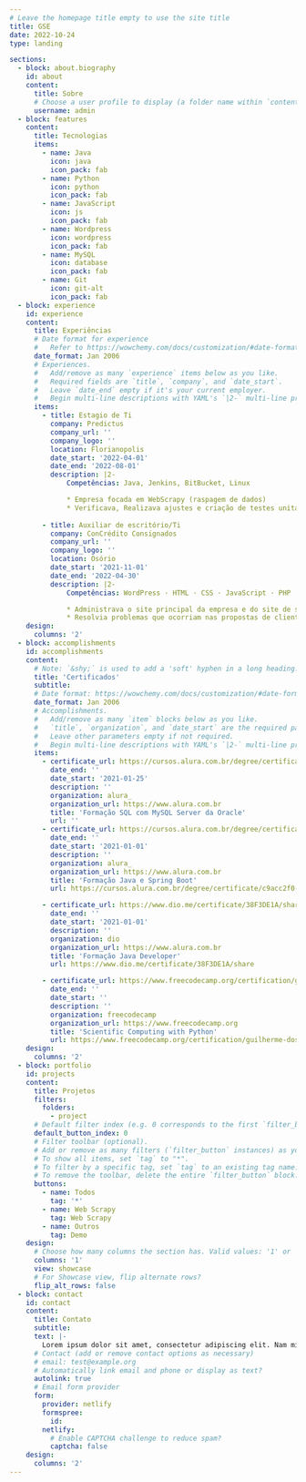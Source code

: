 ```yaml
---
# Leave the homepage title empty to use the site title
title: GSE
date: 2022-10-24
type: landing

sections:
  - block: about.biography
    id: about
    content:
      title: Sobre
      # Choose a user profile to display (a folder name within `content/authors/`)
      username: admin
  - block: features
    content:
      title: Tecnologias 
      items:
        - name: Java
          icon: java
          icon_pack: fab
        - name: Python
          icon: python
          icon_pack: fab
        - name: JavaScript
          icon: js
          icon_pack: fab
        - name: Wordpress
          icon: wordpress
          icon_pack: fab
        - name: MySQL
          icon: database
          icon_pack: fab  
        - name: Git
          icon: git-alt
          icon_pack: fab  
  - block: experience
    id: experience
    content:
      title: Experiências
      # Date format for experience
      #   Refer to https://wowchemy.com/docs/customization/#date-format
      date_format: Jan 2006
      # Experiences.
      #   Add/remove as many `experience` items below as you like.
      #   Required fields are `title`, `company`, and `date_start`.
      #   Leave `date_end` empty if it's your current employer.
      #   Begin multi-line descriptions with YAML's `|2-` multi-line prefix.
      items:
        - title: Estagio de Ti
          company: Predictus
          company_url: ''
          company_logo: ''
          location: Florianopolis
          date_start: '2022-04-01'
          date_end: '2022-08-01'
          description: |2-
              Competências: Java, Jenkins, BitBucket, Linux

              * Empresa focada em WebScrapy (raspagem de dados)
              * Verificava, Realizava ajustes e criação de testes unitarios em Bots
              
        - title: Auxiliar de escritório/Ti
          company: ConCrédito Consignados
          company_url: ''
          company_logo: ''
          location: Osório
          date_start: '2021-11-01'
          date_end: '2022-04-30'
          description: |2-
              Competências: WordPress · HTML · CSS · JavaScript · PHP

              * Administrava o site principal da empresa e do site de suporte para vendedores.
              * Resolvia problemas que ocorriam nas propostas de clientes com os bancos de acordo com sua politica.
    design:
      columns: '2'
  - block: accomplishments
    id: accomplishments
    content:
      # Note: `&shy;` is used to add a 'soft' hyphen in a long heading.
      title: 'Certificados'
      subtitle:
      # Date format: https://wowchemy.com/docs/customization/#date-format
      date_format: Jan 2006
      # Accomplishments.
      #   Add/remove as many `item` blocks below as you like.
      #   `title`, `organization`, and `date_start` are the required parameters.
      #   Leave other parameters empty if not required.
      #   Begin multi-line descriptions with YAML's `|2-` multi-line prefix.
      items:
        - certificate_url: https://cursos.alura.com.br/degree/certificate/416d5a88-141b-4a47-a61c-fd8f4bcaba11
          date_end: ''
          date_start: '2021-01-25'
          description: ''
          organization: alura_
          organization_url: https://www.alura.com.br
          title: 'Formação SQL com MySQL Server da Oracle'
          url: ''
        - certificate_url: https://cursos.alura.com.br/degree/certificate/c9acc2f0-c67e-41f1-8e6f-ce7bd358d72d
          date_end: ''
          date_start: '2021-01-01'
          description: ''
          organization: alura_
          organization_url: https://www.alura.com.br
          title: 'Formação Java e Spring Boot'
          url: https://cursos.alura.com.br/degree/certificate/c9acc2f0-c67e-41f1-8e6f-ce7bd358d72d

        - certificate_url: https://www.dio.me/certificate/38F3DE1A/share
          date_end: ''
          date_start: '2021-01-01'
          description: ''
          organization: dio
          organization_url: https://www.alura.com.br
          title: 'Formação Java Developer'
          url: https://www.dio.me/certificate/38F3DE1A/share

        - certificate_url: https://www.freecodecamp.org/certification/guilherme-dos-santos-de-espindula/scientific-computing-with-python-v7
          date_end: ''
          date_start: ''
          description: ''
          organization: freecodecamp
          organization_url: https://www.freecodecamp.org
          title: 'Scientific Computing with Python'
          url: https://www.freecodecamp.org/certification/guilherme-dos-santos-de-espindula/scientific-computing-with-python-v7
    design:
      columns: '2'
  - block: portfolio
    id: projects
    content:
      title: Projetos
      filters:
        folders:
          - project
      # Default filter index (e.g. 0 corresponds to the first `filter_button` instance below).
      default_button_index: 0
      # Filter toolbar (optional).
      # Add or remove as many filters (`filter_button` instances) as you like.
      # To show all items, set `tag` to "*".
      # To filter by a specific tag, set `tag` to an existing tag name.
      # To remove the toolbar, delete the entire `filter_button` block.
      buttons:
        - name: Todos
          tag: '*'
        - name: Web Scrapy
          tag: Web Scrapy
        - name: Outros
          tag: Demo
    design:
      # Choose how many columns the section has. Valid values: '1' or '2'.
      columns: '1'
      view: showcase
      # For Showcase view, flip alternate rows?
      flip_alt_rows: false
  - block: contact
    id: contact
    content:
      title: Contato
      subtitle:
      text: |-
        Lorem ipsum dolor sit amet, consectetur adipiscing elit. Nam mi diam, venenatis ut magna et, vehicula efficitur enim.
      # Contact (add or remove contact options as necessary)
      # email: test@example.org
      # Automatically link email and phone or display as text?
      autolink: true
      # Email form provider
      form:
        provider: netlify
        formspree:
          id:
        netlify:
          # Enable CAPTCHA challenge to reduce spam?
          captcha: false
    design:
      columns: '2'
---
```



